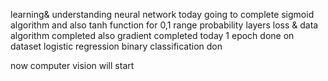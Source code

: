 learning& understanding neural network
today going to complete sigmoid algorithm
and also tanh function for 0,1 range probability layers
loss & data algorithm completed
also gradient completed today
1 epoch done on dataset
logistic regression binary classification don

now computer vision will start
